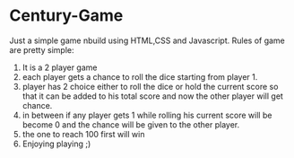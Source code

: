 # Century-Game
Just a simple game nbuild using HTML,CSS and Javascript.
Rules of game are pretty simple:
1. It is a 2 player game
2. each player gets a chance to roll the dice starting from player 1.
3. player has 2 choice either to roll the dice or hold the current score so that it can be added to his total score and now the other player will get chance.
4. in between if any player gets 1 while rolling his current score will be become 0 and the chance will be given to the other player.
5. the one to reach 100 first will win
6. Enjoying playing ;)
